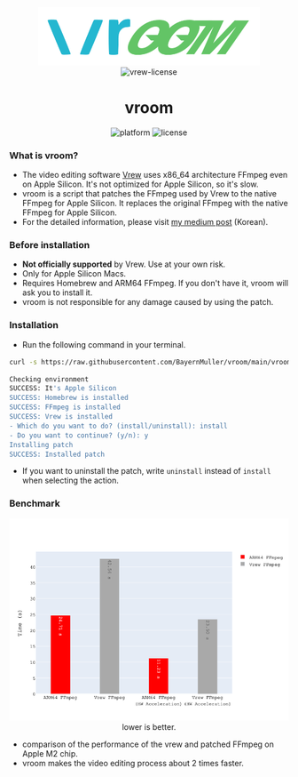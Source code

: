 <p align="center">
    <img src="res/vroom.png" width="400"/>
    <br/>
    <img src="https://svgshare.com/i/14GU.svg" title="vrew-license" alt="vrew-license"/>
</p>

<span align="center">

# vroom

</span>

<p align="center">
    <img src="https://img.shields.io/badge/platform-Apple Silicon-000000?style=flat&logo=apple" alt="platform">
    <img src="https://img.shields.io/github/license/BayernMuller/vroom" alt="license">
</p>

### What is vroom?
* The video editing software [Vrew](https://vrew.voyagerx.com/en/) uses x86_64 architecture FFmpeg even on Apple Silicon. It's not optimized for Apple Silicon, so it's slow.
* vroom is a script that patches the FFmpeg used by Vrew to the native FFmpeg for Apple Silicon. It replaces the original FFmpeg with the native FFmpeg for Apple Silicon.
* For the detailed information, please visit [my medium post](https://medium.com/@bayernmuller/vrew-웹-기반-영상-편집-앱-분석-그리고-더-빠르게-만들기-5a7805588c74) (Korean).

### Before installation
- **Not officially supported** by Vrew. Use at your own risk.
- Only for Apple Silicon Macs.
- Requires Homebrew and ARM64 FFmpeg. If you don't have it, vroom will ask you to install it.
- vroom is not responsible for any damage caused by using the patch.

### Installation

* Run the following command in your terminal.
```bash
curl -s https://raw.githubusercontent.com/BayernMuller/vroom/main/vroom.sh | bash
```

```bash
Checking environment
SUCCESS: It's Apple Silicon
SUCCESS: Homebrew is installed
SUCCESS: FFmpeg is installed
SUCCESS: Vrew is installed
- Which do you want to do? (install/uninstall): install
- Do you want to continue? (y/n): y
Installing patch
SUCCESS: Installed patch
```

* If you want to uninstall the patch, write `uninstall` instead of `install` when selecting the action.

### Benchmark
<p align="center">
    <img src="res/plot.png" width="700"/><br/>
    lower is better.
</p>

* comparison of the performance of the vrew and patched FFmpeg on Apple M2 chip.
* vroom makes the video editing process about 2 times faster.

